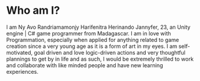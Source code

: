 # Who am I?
I am Ny Avo Randriamamonjy Harifenitra Herinando Jannyfer, 23, an Unity engine | C# game programmer from Madagascar. I am in love with Programmation, especially when applied for anything related to game creation since a very young age as it is a form of art in my eyes. I am self-motivated, goal driven and love logic-driven actions and very thoughtful plannings to get by in life and as such, I would be extremely thrilled to work and collaborate with like minded people and have new learning experiences.
